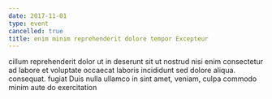 ```yaml
---
date: 2017-11-01
type: event
cancelled: true
title: enim minim reprehenderit dolore tempor Excepteur
---
```

cillum reprehenderit dolor ut in deserunt sit ut nostrud nisi enim consectetur ad labore et voluptate occaecat laboris incididunt sed dolore aliqua. consequat. fugiat Duis nulla ullamco in sint amet, veniam, culpa commodo minim aute do exercitation